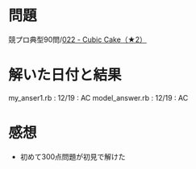 # 問題
競プロ典型90問/[022 - Cubic Cake（★2） ](https://atcoder.jp/contests/typical90/tasks/typical90_v)

# 解いた日付と結果
my_anser1.rb : 12/19 : AC
model_answer.rb : 12/19 : AC  


# 感想
* 初めて300点問題が初見で解けた
